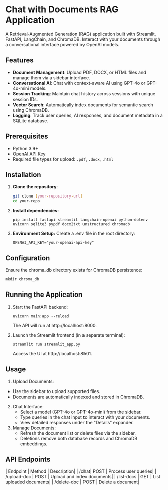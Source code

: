# Chat with Documents RAG Application

A Retrieval-Augmented Generation (RAG) application built with Streamlit, FastAPI, LangChain, and ChromaDB. Interact with your documents through a conversational interface powered by OpenAI models.

## Features

- **Document Management**: Upload PDF, DOCX, or HTML files and manage them via a sidebar interface.
- **Conversational AI**: Chat with context-aware AI using GPT-4o or GPT-4o-mini models.
- **Session Tracking**: Maintain chat history across sessions with unique session IDs.
- **Vector Search**: Automatically index documents for semantic search using ChromaDB.
- **Logging**: Track user queries, AI responses, and document metadata in a SQLite database.

## Prerequisites

- Python 3.9+
- [OpenAI API Key](https://platform.openai.com/api-keys)
- Required file types for upload: `.pdf`, `.docx`, `.html`

## Installation

1. **Clone the repository**:
   ```bash
   git clone [your-repository-url]
   cd your-repo
2. **Install dependencies:**
   ```
   pip install fastapi streamlit langchain-openai python-dotenv uvicorn sqlite3 pypdf docx2txt unstructured chromadb
   ```
3. **Environment Setup:**
    Create a .env file in the root directory:
   ```
   OPENAI_API_KEY="your-openai-api-key"
   ```

## Configuration

Ensure the chroma_db directory exists for ChromaDB persistence:
```
mkdir chroma_db
```

## Running the Application

1. Start the FastAPI backend:
   ```
   uvicorn main:app --reload
   ```
   The API will run at http://localhost:8000.

2. Launch the Streamlit frontend (in a separate terminal):
   ```
   streamlit run streamlit_app.py
   ```
   Access the UI at http://localhost:8501.

## Usage
1. Upload Documents:
  * Use the sidebar to upload supported files.
  * Documents are automatically indexed and stored in ChromaDB.
2. Chat Interface:
   * Select a model (GPT-4o or GPT-4o-mini) from the sidebar.
   * Type queries in the chat input to interact with your documents.
   * View detailed responses under the "Details" expander.
3. Manage Documents:
   * Refresh the document list or delete files via the sidebar.
   * Deletions remove both database records and ChromaDB embeddings.

## API Endpoints
| Endpoint |	Method |	Description|
| /chat| 	POST |	Process user queries|
| /upload-doc |	POST |	Upload and index documents|
| /list-docs |	GET |	List uploaded documents|
| /delete-doc |	POST |	Delete a document|
